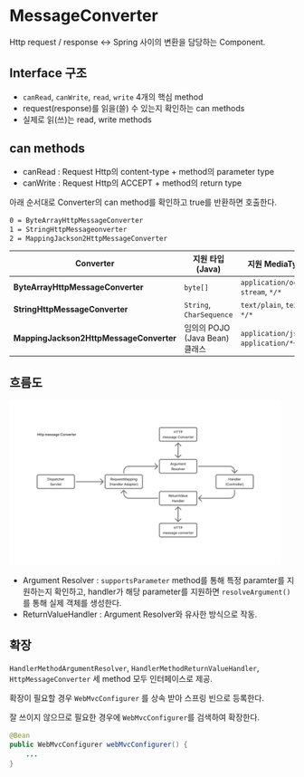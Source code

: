 # MessageConverter
Http request / response <-> Spring 사이의 변환을 담당하는 Component.

## Interface 구조
- `canRead`, `canWrite`, `read`, `write` 4개의 핵심 method
- request(response)를 읽을(쓸) 수 있는지 확인하는 can methods
- 실제로 읽(쓰)는 read, write methods

## can methods
- canRead : Request Http의 content-type + method의 parameter type
- canWrite : Request Http의 ACCEPT + method의 return type

아래 순서대로 Converter의 can method를 확인하고 true를 반환하면 호출한다.
```
0 = ByteArrayHttpMessageConverter
1 = StringHttpMessageonverter
2 = MappingJackson2HttpMessageConverter
```

| Converter                             | 지원 타입 (Java)                   | 지원 MediaType                           |
|---------------------------------------|------------------------------------|-------------------------------------------|
| **ByteArrayHttpMessageConverter**     | `byte[]`                           | `application/octet-stream`, `*/*`         |
| **StringHttpMessageConverter**        | `String`, `CharSequence`           | `text/plain`, `text/*`, `*/*`             |
| **MappingJackson2HttpMessageConverter** | 임의의 POJO (Java Bean) 클래스     | `application/json`, `application/*+json` |

## 흐름도
<img src="MessageConverter.png" style="width : 50vw">

- Argument Resolver : `supportsParameter` method를 통해 특정 paramter를 지원하는지 확인하고, handler가 해당 parameter를 지원하면 `resolveArgument()`를 통해 실제 객체를 생성한다.
- ReturnValueHandler : Argument Resolver와 유사한 방식으로 작동.

## 확장
`HandlerMethodArgumentResolver`, `HandlerMethodReturnValueHandler`, `HttpMessageConverter` 세 method 모두 인터페이스로 제공.

확장이 필요할 경우 `WebMvcConfigurer` 를 상속 받아 스프링 빈으로 등록한다.

잘 쓰이지 않으므로 필요한 경우에 `WebMvcConfigurer`를 검색하여 확장한다.

```java
@Bean
public WebMvcConfigurer webMvcConfigurer() {
    ...
}
```
